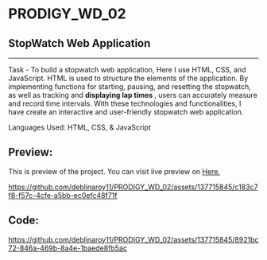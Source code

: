 # PRODIGY_WD_02
## StopWatch Web Application
---
<p> Task - To build a stopwatch web application, Here I use HTML, CSS, and JavaScript. HTML is used to structure the elements of the application. By implementing functions for starting, pausing, and resetting the stopwatch, as well as tracking and <b> displaying lap times </b>, users can accurately measure and record time intervals. With these technologies and functionalities, I have create an interactive and user-friendly stopwatch web application. </p>

<p> Languages Used: HTML, CSS, & JavaScript </p>
<h2>Preview: </h2>
<p>This is preview of the project. You can visit live preview on <a href="https://deblinaroy11.github.io/PRODIGY_WD_02/" target="_blank"> Here. </a></p>






https://github.com/deblinaroy11/PRODIGY_WD_02/assets/137715845/c183c7f8-f57c-4cfe-a5bb-ec0efc48f71f



<h2>Code: </h2>








https://github.com/deblinaroy11/PRODIGY_WD_02/assets/137715845/8921bc72-846a-469b-8a4e-1baede8fb5ac

